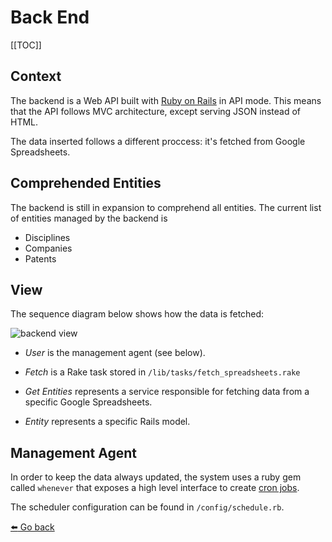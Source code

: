 # Back End

[[TOC]]

## Context

The backend is a Web API built with [Ruby on Rails][rails] in API mode. This means that the API follows MVC architecture, except serving JSON instead of HTML.

The data inserted follows a different proccess: it's fetched from Google Spreadsheets.

## Comprehended Entities

The backend is still in expansion to comprehend all entities. The current list of entities managed by the backend is

- Disciplines
- Companies
- Patents

## View

The sequence diagram below shows how the data is fetched:

<img :src="$withBase('/views/backend.svg')" alt="backend view">

- _User_ is the management agent (see below).

- _Fetch_ is a Rake task stored in `/lib/tasks/fetch_spreadsheets.rake`

- _Get Entities_ represents a service responsible for fetching data from a specific Google Spreadsheets.

- _Entity_ represents a specific Rails model.

## Management Agent

In order to keep the data always updated, the system uses a ruby gem called `whenever` that exposes a high level interface to create [cron jobs][cron].

The scheduler configuration can be found in `/config/schedule.rb`.

[:arrow_left: Go back](/)

[rails]: https://rubyonrails.org/
[cron]: https://en.wikipedia.org/wiki/Cron
